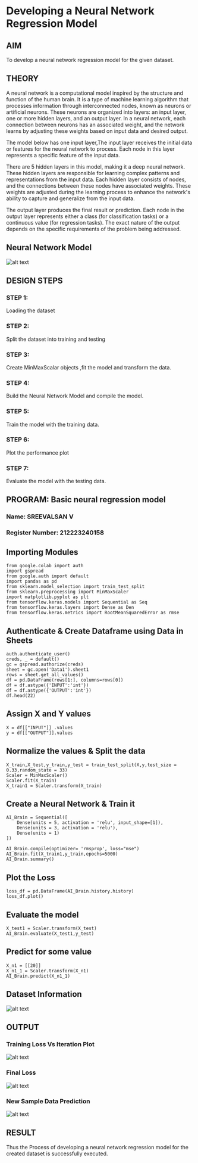 # Developing a Neural Network Regression Model

## AIM

To develop a neural network regression model for the given dataset.

## THEORY

A neural network is a computational model inspired by the structure and function of the human brain. It is a type of machine learning algorithm that processes information through interconnected nodes, known as neurons or artificial neurons. These neurons are organized into layers: an input layer, one or more hidden layers, and an output layer.
In a neural network, each connection between neurons has an associated weight, and the network learns by adjusting these weights based on input data and desired output.

The model below has one input layer,The input layer receives the initial data or features for the neural network to process. Each node in this layer represents a specific feature of the input data.

There are 5 hidden layers in this model, making it a deep neural network. These hidden layers are responsible for learning complex patterns and representations from the input data. Each hidden layer consists of nodes, and the connections between these nodes have associated weights. These weights are adjusted during the learning process to enhance the network's ability to capture and generalize from the input data.

The output layer produces the final result or prediction. Each node in the output layer represents either a class (for classification tasks) or a continuous value (for regression tasks). The exact nature of the output depends on the specific requirements of the problem being addressed.


## Neural Network Model

![alt text](image.png)

## DESIGN STEPS

### STEP 1:

Loading the dataset

### STEP 2:

Split the dataset into training and testing

### STEP 3:

Create MinMaxScalar objects ,fit the model and transform the data.

### STEP 4:

Build the Neural Network Model and compile the model.

### STEP 5:

Train the model with the training data.

### STEP 6:

Plot the performance plot

### STEP 7:

Evaluate the model with the testing data.

## PROGRAM: Basic neural regression model
### Name: SREEVALSAN V
### Register Number: 212223240158

## Importing Modules
```
from google.colab import auth
import gspread
from google.auth import default
import pandas as pd
from sklearn.model_selection import train_test_split
from sklearn.preprocessing import MinMaxScaler
import matplotlib.pyplot as plt
from tensorflow.keras.models import Sequential as Seq
from tensorflow.keras.layers import Dense as Den
from tensorflow.keras.metrics import RootMeanSquaredError as rmse
```
## Authenticate & Create Dataframe using Data in Sheets
```
auth.authenticate_user()
creds, _ = default()
gc = gspread.authorize(creds)
sheet = gc.open('Data1').sheet1
rows = sheet.get_all_values()
df = pd.DataFrame(rows[1:], columns=rows[0])
df = df.astype({'INPUT':'int'})
df = df.astype({'OUTPUT':'int'})
df.head(22)
```
## Assign X and Y values
```
X = df[["INPUT"]] .values
y = df[["OUTPUT"]].values
```

## Normalize the values & Split the data
```
X_train,X_test,y_train,y_test = train_test_split(X,y,test_size = 0.33,random_state = 33)
Scaler = MinMaxScaler()
Scaler.fit(X_train)
X_train1 = Scaler.transform(X_train)
```
## Create a Neural Network & Train it
```
AI_Brain = Sequential([
    Dense(units = 5, activation = 'relu', input_shape=[1]),
    Dense(units = 3, activation = 'relu'),
    Dense(units = 1)
])

AI_Brain.compile(optimizer= 'rmsprop', loss="mse")
AI_Brain.fit(X_train1,y_train,epochs=5000)
AI_Brain.summary()
```
## Plot the Loss
```
loss_df = pd.DataFrame(AI_Brain.history.history)
loss_df.plot()
```
## Evaluate the model

```
X_test1 = Scaler.transform(X_test)
AI_Brain.evaluate(X_test1,y_test)
```
## Predict for some value

```
X_n1 = [[20]]
X_n1_1 = Scaler.transform(X_n1)
AI_Brain.predict(X_n1_1)
```

## Dataset Information

![alt text](image-1.png)

## OUTPUT

### Training Loss Vs Iteration Plot

![alt text](image-2.png)

### Final Loss

![alt text](image-4.png)

### New Sample Data Prediction

![alt text](image-3.png)

## RESULT

Thus the Process of developing a neural network regression model for the created dataset is successfully executed.

